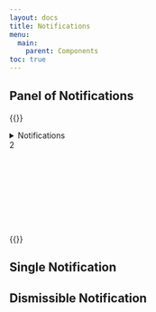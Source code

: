 ```yaml
---
layout: docs
title: Notifications
menu:
  main:
    parent: Components
toc: true
---
```


## Panel of Notifications

{{<example>}}
<details class="dropdown">
  <summary class="btn btn-clear">
    Notifications
    <div class="badge">
      2
    </div>
    <svg class="icon">
      <use xlink:href="/assets/icons/feather.svg#chevron-down"/>
    </svg>
  </summary>
  <ul class="dropdown-menu">
    <li><a class="dropdown-item" href="#">First item</a></li>
    <li><a class="dropdown-item" href="#">Second item</a></li>
    <li><a class="dropdown-item" href="#">Third item</a></li>
  </ul>
</details>
{{</example>}}

## Single Notification


## Dismissible Notification
